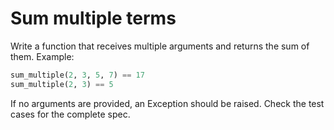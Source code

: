 # Sum multiple terms

Write a function that receives multiple arguments and returns the sum of them. Example:

```python
sum_multiple(2, 3, 5, 7) == 17
sum_multiple(2, 3) == 5
```

If no arguments are provided, an Exception should be raised. Check the test cases for the complete spec.
